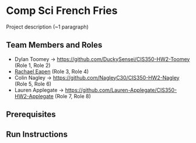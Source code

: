# Comp Sci French Fries

Project description (~1 paragraph)

## Team Members and Roles

* Dylan Toomey -> https://github.com/DuckySensei/CIS350-HW2-Toomey  (Role 1, Role 2)
* [Rachael Eapen](https://github.com/Rachaeleapen/CIS350-HW2-Eapen)  (Role 3, Role 4) 
* Colin Nagley -> https://github.com/NagleyC30/CIS350-HW2-Nagley (Role 5, Role 6)
* Lauren Applegate -> https://github.com/Lauren-Applegate/CIS350-HW2-Applegate (Role 7, Role 8)

## Prerequisites

## Run Instructions
